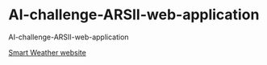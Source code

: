 # AI-challenge-ARSII-web-application
AI-challenge-ARSII-web-application

[Smart Weather website](https://hassen-chebil-ai-challenge-arsii-web-application-webapp-h189op.streamlit.app/?fbclid=IwAR1aX1IUOVQEnxcLABqoj0TCv5i8MpOshTgz-0fzI2oaXpozG-v4ESEdH-Q
)


